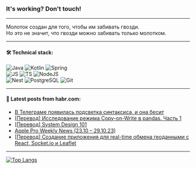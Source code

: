 ### It's working? Don't touch!

---
Молоток создан для того, чтобы им забивать гвозди. <br>
Но это не значит, что гвозди можно забивать только молотком.

---

#### 🛠️ Technical stack:

![Java](https://img.shields.io/badge/Java-informational?logo=Oracle&style=flat&logoColor=white&color=FF4500)
![Kotlin](https://img.shields.io/badge/Kotlin-informational?logo=Kotlin&style=flat&logoColor=white&color=774D97)
![Spring](https://img.shields.io/badge/SpringBoot-informational?logo=SpringBoot&style=flat&logoColor=white&color=6DB33F) <br>
![JS](https://img.shields.io/badge/JS-informational?logo=javaScript&style=flat&logoColor=black&color=F7Df1E)
![TS](https://img.shields.io/badge/TypeScript-informational?logo=typeScript&style=flat&logoColor=black&color=0667A8)
![NodeJS](https://img.shields.io/badge/NodeJS-informational?logo=node.js&style=flat&logoColor=white&color=70A760) <br>
![Nest](https://img.shields.io/badge/NestJS-informational?logo=NestJS&style=flat&logoColor=white&color=E0234E)
![PostgreSQL](https://img.shields.io/badge/PostgreSQL-informational?logo=PostgreSQL&style=flat&logoColor=white&color=DAA520)
![Git](https://img.shields.io/badge/Git-informational?logo=git&style=flat&logoColor=white&color=778899)

___

#### 💬 Latest posts from habr.com:

<!-- BLOG-POST-LIST:START -->
- [В Телеграме появилась подсветка синтаксиса, и она бесит](https://habr.com/ru/articles/770602/?utm_source=habrahabr&utm_medium=rss&utm_campaign=770602)
- [[Перевод] Исследование режима Copy-on-Write в pandas. Часть 1](https://habr.com/ru/companies/wunderfund/articles/769176/?utm_source=habrahabr&utm_medium=rss&utm_campaign=769176)
- [[Перевод] System Design 101](https://habr.com/ru/articles/770564/?utm_source=habrahabr&utm_medium=rss&utm_campaign=770564)
- [Apple Pro Weekly News &lpar;23.10 – 29.10.23&rpar;](https://habr.com/ru/articles/770644/?utm_source=habrahabr&utm_medium=rss&utm_campaign=770644)
- [[Перевод] Создание приложения для real-time обмена геоданными с React, Socket.io и Leaflet](https://habr.com/ru/articles/770066/?utm_source=habrahabr&utm_medium=rss&utm_campaign=770066)
<!-- BLOG-POST-LIST:END -->

---
[![Top Langs](https://github-readme-stats-git-master-advtsetting-gmailcom.vercel.app/api/top-langs/?username=zloylis&langs_count=10&hide_title=false&title_color=e6edf3&size_weight=0.5&count_weight=0.5&layout=compact&hide_border=true&theme=dracula)](https://github.com/zloylis)

<!-- ![GitHub stats](https://github-readme-stats-git-master-advtsetting-gmailcom.vercel.app/api?username=zloylis&show_icons=true&hide_border=true&theme=dracula&hide_title=true&include_all_commits=true&count_private=true&hide=contribs&hide_rank=true) -->
